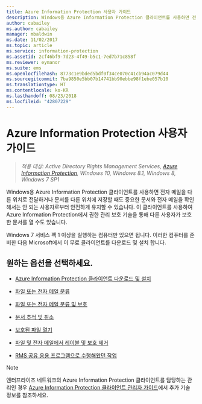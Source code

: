 ```yaml
---
title: Azure Information Protection 사용자 가이드
description: Windows용 Azure Information Protection 클라이언트를 사용하면 전자 메일을 다른 위치로 전달하거나 문서를 다른 위치에 저장할 때도 중요한 문서와 전자 메일을 확인해서는 안 되는 사용자로부터 안전하게 유지할 수 있습니다.
author: cabailey
ms.author: cabailey
manager: mbaldwin
ms.date: 11/02/2017
ms.topic: article
ms.service: information-protection
ms.assetid: 2cf46bf9-7d23-4f49-b5c1-7ed7b71c858f
ms.reviewer: eymanor
ms.suite: ems
ms.openlocfilehash: 8773c1e9bded5bdf0f34ce070c41cb94ac079d44
ms.sourcegitcommit: 7ba9850e5bb07b14741bb90ebbe98f1ebe057b10
ms.translationtype: HT
ms.contentlocale: ko-KR
ms.lasthandoff: 08/23/2018
ms.locfileid: "42807229"
---
```

# <a name="azure-information-protection-user-guide"></a>Azure Information Protection 사용자 가이드

>*적용 대상: Active Directory Rights Management Services, [Azure Information Protection](https://azure.microsoft.com/pricing/details/information-protection), Windows 10, Windows 8.1, Windows 8, Windows 7 SP1*

Windows용 Azure Information Protection 클라이언트를 사용하면 전자 메일을 다른 위치로 전달하거나 문서를 다른 위치에 저장할 때도 중요한 문서와 전자 메일을 확인해서는 안 되는 사용자로부터 안전하게 유지할 수 있습니다. 이 클라이언트를 사용하여 Azure Information Protection에서 권한 관리 보호 기술을 통해 다른 사용자가 보호한 문서를 열 수도 있습니다.

Windows 7 서비스 팩 1 이상을 실행하는 컴퓨터만 있으면 됩니다. 이러한 컴퓨터를 준비한 다음 Microsoft에서 이 무료 클라이언트를 다운로드 및 설치 합니다.


## <a name="what-do-you-want-to-do"></a>원하는 옵션을 선택하세요.

- [Azure Information Protection 클라이언트 다운로드 및 설치](install-client-app.md)

- [파일 또는 전자 메일 분류](client-classify.md)

- [파일 또는 전자 메일 분류 및 보호](client-classify-protect.md)

- [문서 추적 및 취소](client-track-revoke.md)

- [보호된 파일 열기](client-view-use-files.md)

- [파일 및 전자 메일에서 레이블 및 보호 제거](client-remove-label-protection.md)

- [RMS 공유 응용 프로그램으로 수행해왔던 작업](upgrade-client-app.md)


> [!NOTE]
> 엔터프라이즈 네트워크의 Azure Information Protection 클라이언트를 담당하는 관리인 경우 [Azure Information Protection 클라이언트 관리자 가이드](client-admin-guide.md)에서 추가 기술 정보를 참조하세요. 

